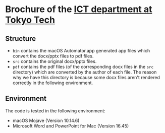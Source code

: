 # Brochure of the [ICT department at Tokyo Tech](https://educ.titech.ac.jp/ict/eng/)

## Structure
- `bin` contains the macOS Automator.app generated app files which convert the docx/pptx files to pdf files.
- `src` contains the original docx/pptx files.
- `pdf` contains the pdf files (of the corresponding docx files in the `src` directory) which are converted by the author of each file. The reason why we have this directory is because some docx files aren't rendered correctly in the following environment.

## Environment
The code is tested in the following environment:
- macOS Mojave (Version 10.14.6)
- Microsoft Word and PowerPoint for Mac (Version 16.45)
